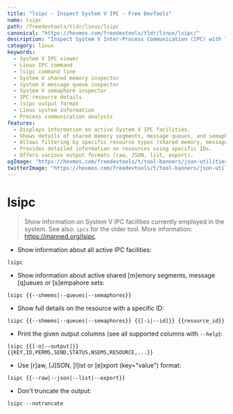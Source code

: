 ```yaml
---
title: "lsipc - Inspect System V IPC - Free DevTools"
name: lsipc
path: /freedevtools/tldr/linux/lsipc
canonical: "https://hexmos.com/freedevtools/tldr/linux/lsipc/"
description: "Inspect System V Inter-Process Communication (IPC) with lsipc.  View shared memory, message queues, and semaphores. Free online tool, no registration required."
category: linux
keywords:
  - System V IPC viewer
  - Linux IPC command
  - lsipc command line
  - System V shared memory inspector
  - System V message queue inspector
  - System V semaphore inspector
  - IPC resource details
  - lsipc output format
  - Linux system information
  - Process communication analysis
features:
  - Displays information on active System V IPC facilities.
  - Shows details of shared memory segments, message queues, and semaphores.
  - Allows filtering by specific resource types (shared memory, message queues, semaphores).
  - Provides detailed information on resources using specific IDs.
  - Offers various output formats (raw, JSON, list, export).
ogImage: "https://hexmos.com/freedevtools/t/tool-banners/json-utilities-banner.png"
twitterImage: "https://hexmos.com/freedevtools/t/tool-banners/json-utilities-banner.png"
---
```


# lsipc

> Show information on System V IPC facilities currently employed in the system.
> See also: `ipcs` for the older tool.
> More information: <https://manned.org/lsipc>.

- Show information about all active IPC facilities:

`lsipc`

- Show information about active shared [m]emory segments, message [q]ueues or [s]empahore sets:

`lsipc {{--shmems|--queues|--semaphores}}`

- Show full details on the resource with a specific ID:

`lsipc {{--shmems|--queues|--semaphores}} {{[-i|--id]}} {{resource_id}}`

- Print the given output columns (see all supported columns with `--help`):

`lsipc {{[-o|--output]}} {{KEY,ID,PERMS,SEND,STATUS,NSEMS,RESOURCE,...}}`

- Use [r]aw, [J]SON, [l]ist or [e]xport (key="value") format:

`lsipc {{--raw|--json|--list|--export}}`

- Don't truncate the output:

`lsipc --notruncate`
